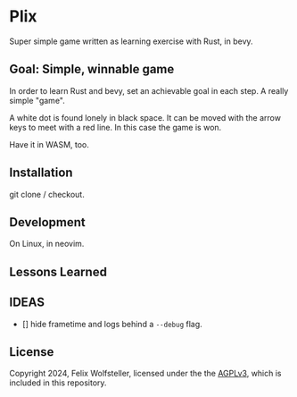 # Plix

Super simple game written as learning exercise with Rust, in bevy.

## Goal: Simple, winnable game

In order to learn Rust and bevy, set an achievable goal in each step. A really simple "game".

A white dot is found lonely in black space. It can be moved with the arrow keys to meet with a red line. In this case the game is won.

Have it in WASM, too.

## Installation

git clone / checkout.

## Development

On Linux, in neovim.

## Lessons Learned

## IDEAS

- [] hide frametime and logs behind a `--debug` flag.

## License

Copyright 2024, Felix Wolfsteller, licensed under the the [AGPLv3](LICENSE), which is included in this repository.
